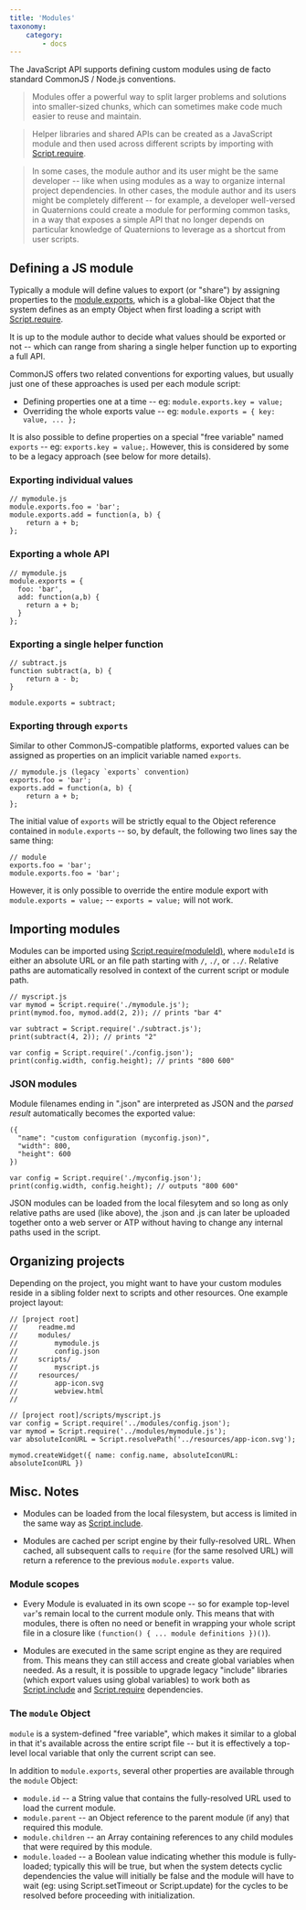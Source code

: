```yaml
---
title: 'Modules'
taxonomy:
    category:
        - docs
---
```




The JavaScript API supports defining custom modules using de facto standard CommonJS / Node.js conventions.

> Modules offer a powerful way to split larger problems and solutions into smaller-sized chunks, which can sometimes make code much easier to reuse and maintain.

> Helper libraries and shared APIs can be created as a JavaScript module and then used across different scripts by importing with [Script.require](https://wiki.highfidelity.com/index.php?title=Require()&action=edit&redlink=1).

> In some cases, the module author and its user might be the same developer -- like when using modules as a way to organize internal project dependencies. In other cases, the module author and its users might be completely different -- for example, a developer well-versed in Quaternions could create a module for performing common tasks, in a way that exposes a simple API that no longer depends on particular knowledge of Quaternions to leverage as a shortcut from user scripts.



## Defining a JS module

Typically a module will define values to export (or "share") by assigning properties to the [module.exports](https://wiki.highfidelity.com/index.php?title=Module.exports&action=edit&redlink=1), which is a global-like Object that the system defines as an empty Object when first loading a script with [Script.require](https://wiki.highfidelity.com/index.php?title=Require()&action=edit&redlink=1).

It is up to the module author to decide what values should be exported or not -- which can range from sharing a single helper function up to exporting a full API.

CommonJS offers two related conventions for exporting values, but usually just one of these approaches is used per each module script:

- Defining properties one at a time -- eg: `module.exports.key = value;`
- Overriding the whole exports value -- eg: `module.exports = { key: value, ... };`

It is also possible to define properties on a special "free variable" named `exports` -- eg: `exports.key = value;`. However, this is considered by some to be a legacy approach (see below for more details).

### Exporting individual values

```
// mymodule.js
module.exports.foo = 'bar';
module.exports.add = function(a, b) {
    return a + b;
};

```

### Exporting a whole API

```
// mymodule.js
module.exports = {
  foo: 'bar',
  add: function(a,b) {
    return a + b;
  }
};
```

### Exporting a single helper function

```
// subtract.js
function subtract(a, b) {
    return a - b;
}

module.exports = subtract;

```

### Exporting through `exports`

Similar to other CommonJS-compatible platforms, exported values can be assigned as properties on an implicit variable named `exports`.

```
// mymodule.js (legacy `exports` convention)
exports.foo = 'bar';
exports.add = function(a, b) {
    return a + b;
};

```

The initial value of `exports` will be strictly equal to the Object reference contained in `module.exports` -- so, by default, the following two lines say the same thing:

```
// module
exports.foo = 'bar';
module.exports.foo = 'bar';

```

However, it is only possible to override the entire module export with `module.exports = value;` -- `exports = value;` will not work.

## Importing modules

Modules can be imported using [Script.require(moduleId)](https://wiki.highfidelity.com/index.php?title=Require()&action=edit&redlink=1), where `moduleId` is either an absolute URL or an file path starting with `/`, `./`, or `../`. Relative paths are automatically resolved in context of the current script or module path.

```
// myscript.js
var mymod = Script.require('./mymodule.js');
print(mymod.foo, mymod.add(2, 2)); // prints "bar 4"

var subtract = Script.require('./subtract.js');
print(subtract(4, 2)); // prints "2"

var config = Script.require('./config.json');
print(config.width, config.height); // prints "800 600"

```

### JSON modules

Module filenames ending in ".json" are interpreted as JSON and the *parsed result* automatically becomes the exported value:

```
({
  "name": "custom configuration (myconfig.json)",
  "width": 800,
  "height": 600
})

```

```
var config = Script.require('./myconfig.json');
print(config.width, config.height); // outputs "800 600"

```

JSON modules can be loaded from the local filesytem and so long as only relative paths are used (like above), the .json and .js can later be uploaded together onto a web server or ATP without having to change any internal paths used in the script.

## Organizing projects

Depending on the project, you might want to have your custom modules reside in a sibling folder next to scripts and other resources. One example project layout:

```
// [project root]
//     readme.md
//     modules/
//         mymodule.js
//         config.json
//     scripts/
//         myscript.js
//     resources/
//         app-icon.svg
//         webview.html
//

// [project root]/scripts/myscript.js
var config = Script.require('../modules/config.json');
var mymod = Script.require('../modules/mymodule.js');
var absoluteIconURL = Script.resolvePath('../resources/app-icon.svg');

mymod.createWidget({ name: config.name, absoluteIconURL: absoluteIconURL })

```

## Misc. Notes

- Modules can be loaded from the local filesystem, but access is limited in the same way as [Script.include](https://wiki.highfidelity.com/wiki/Include()).


- Modules are cached per script engine by their fully-resolved URL. When cached, all subsequent calls to `require` (for the same resolved URL) will return a reference to the previous `module.exports` value.

### Module scopes

- Every Module is evaluated in its own scope -- so for example top-level `var`'s remain local to the current module only. This means that with modules, there is often no need or benefit in wrapping your whole script file in a closure like `(function() { ... module definitions })()`).


- Modules are executed in the same script engine as they are required from. This means they can still access and create global variables when needed. As a result, it is possible to upgrade legacy "include" libraries (which export values using global variables) to work both as [Script.include](https://wiki.highfidelity.com/wiki/Include()) and [Script.require](https://wiki.highfidelity.com/index.php?title=Require()&action=edit&redlink=1) dependencies.

### The `module` Object

`module` is a system-defined "free variable", which makes it similar to a global in that it's available across the entire script file -- but it is effectively a top-level local variable that only the current script can see.

In addition to `module.exports`, several other properties are available through the `module` Object:

- `module.id` -- a String value that contains the fully-resolved URL used to load the current module.
- `module.parent` -- an Object reference to the parent module (if any) that required this module.
- `module.children` -- an Array containing references to any child modules that were required by this module.
- `module.loaded` -- a Boolean value indicating whether this module is fully-loaded; typically this will be true, but when the system detects cyclic dependencies the value will initially be false and the module will have to wait (eg: using Script.setTimeout or Script.update) for the cycles to be resolved before proceeding with initialization.

